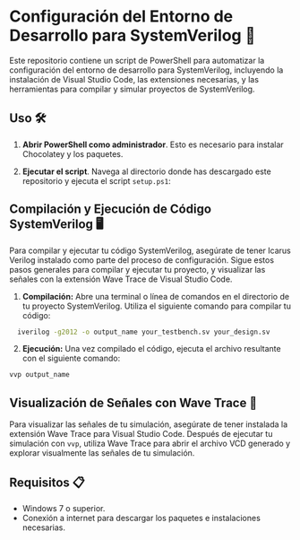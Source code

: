 # Configuración del Entorno de Desarrollo para SystemVerilog 🚀

Este repositorio contiene un script de PowerShell para automatizar la configuración del entorno de desarrollo para SystemVerilog, incluyendo la instalación de Visual Studio Code, las extensiones necesarias, y las herramientas para compilar y simular proyectos de SystemVerilog.

## Uso 🛠️

1. **Abrir PowerShell como administrador**. Esto es necesario para instalar Chocolatey y los paquetes.

2. **Ejecutar el script**. Navega al directorio donde has descargado este repositorio y ejecuta el script `setup.ps1`:


## Compilación y Ejecución de Código SystemVerilog 🖥️

Para compilar y ejecutar tu código SystemVerilog, asegúrate de tener Icarus Verilog instalado como parte del proceso de configuración. Sigue estos pasos generales para compilar y ejecutar tu proyecto, y visualizar las señales con la extensión Wave Trace de Visual Studio Code.

1. **Compilación:**
   Abre una terminal o línea de comandos en el directorio de tu proyecto SystemVerilog. Utiliza el siguiente comando para compilar tu código:

 ```bash
   iverilog -g2012 -o output_name your_testbench.sv your_design.sv

   ```

2. **Ejecución:**
   Una vez compilado el código, ejecuta el archivo resultante con el siguiente comando:

```bash
vvp output_name
```
## Visualización de Señales con Wave Trace 🌊

Para visualizar las señales de tu simulación, asegúrate de tener instalada la extensión Wave Trace para Visual Studio Code. Después de ejecutar tu simulación con `vvp`, utiliza Wave Trace para abrir el archivo VCD generado y explorar visualmente las señales de tu simulación.

## Requisitos 📋

- Windows 7 o superior.
- Conexión a internet para descargar los paquetes e instalaciones necesarias.
